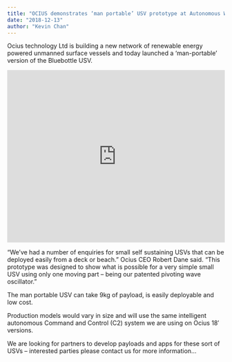 ```yaml
---
title: "OCIUS demonstrates ‘man portable’ USV prototype at Autonomous Warrior 18 Wargames"
date: "2018-12-13"
author: "Kevin Chan"
---
```


Ocius technology Ltd is building a new network of renewable energy powered unmanned surface vessels and today launched a ‘man-portable’ version of the Bluebottle USV. 

<iframe src="https://www.youtube.com/embed/I_N1gZ_BRnk" allow="accelerometer; autoplay; encrypted-media; gyroscope; picture-in-picture" allowfullscreen="" width="100%" height="400" frameborder="0"></iframe>

“We’ve had a number of enquiries for small self sustaining USVs that can be deployed easily from a deck or beach.” Ocius CEO Robert Dane said. “This prototype was designed to show what is possible for a very simple small USV using only one moving part – being our patented pivoting wave oscillator.”

The man portable USV can take 9kg of payload, is easily deployable and low cost.

Production models would vary in size and will use the same intelligent autonomous Command and Control (C2) system we are using on Ocius 18′ versions.

We are looking for partners to develop payloads and apps for these sort of USVs – interested parties please contact us for more information…